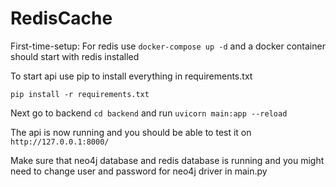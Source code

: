 # RedisCache

First-time-setup: For redis use `docker-compose up -d` and a docker container should start with redis installed

To start api use pip to install everything in requirements.txt

`pip install -r requirements.txt`

Next go to backend `cd backend` and run `uvicorn main:app --reload`

The api is now running and you should be able to test it on `http://127.0.0.1:8000/`

Make sure that neo4j database and redis database is running and you might need to change user and password for neo4j driver in main.py



